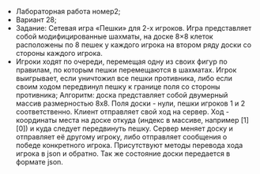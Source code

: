 - Лабораторная работа номер2;
- Вариант 28;
- Задание: Сетевая игра «Пешки» для 2-х игроков. Игра
представляет собой модифицированные шахматы, на
доске 8×8 клеток расположены по 8 пешек у каждого
игрока на втором ряду доски со стороны каждого игрока.
- Игроки ходят по очереди, перемещая одну из своих фигур
по правилам, по которым пешки перемещаются в
шахматах. Игрок выигрывает, если уничтожил все пешки
противника, либо если своим ходом передвинул пешку к
границе поля со стороны противника;
Алгоритм: доска представляет собой двумерный массив размерностью 8х8. 
Поля доски - нули, пешки игроков 1 и 2 соответственно. Клиент отправляет свой ход на сервер.
Ход - координаты места на доске откуда (индекс в массиве, например [1][0]) и куда следует передвинуть пешку. 
Сервер меняет доску и отправляет её другому игроку, либо отправляет сообщения о победе конкретного игрока.
Присутствуют методы перевода хода игрока в json и обратно. Так же состояние доски передается в формате json.

